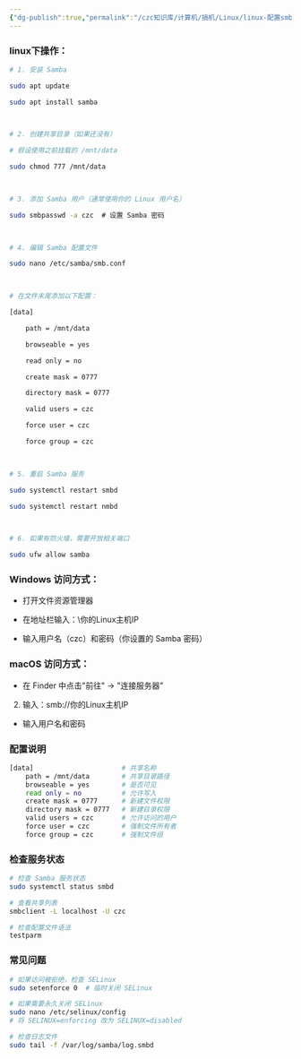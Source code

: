 ```yaml
---
{"dg-publish":true,"permalink":"/czc知识库/计算机/搞机/Linux/linux-配置smb局域网文件共享/","dgPassFrontmatter":true,"created":"2024-11-21T10:19:39.118+08:00","updated":"2024-12-08T11:41:31.700+08:00"}
---
```




### linux下操作：
```bash
# 1. 安装 Samba

sudo apt update

sudo apt install samba

  

# 2. 创建共享目录（如果还没有）

# 假设使用之前挂载的 /mnt/data

sudo chmod 777 /mnt/data

  

# 3. 添加 Samba 用户（通常使用你的 Linux 用户名）

sudo smbpasswd -a czc  # 设置 Samba 密码

  

# 4. 编辑 Samba 配置文件

sudo nano /etc/samba/smb.conf

  

# 在文件末尾添加以下配置：

[data]

    path = /mnt/data

    browseable = yes

    read only = no

    create mask = 0777

    directory mask = 0777

    valid users = czc

    force user = czc

    force group = czc

  

# 5. 重启 Samba 服务

sudo systemctl restart smbd

sudo systemctl restart nmbd

  

# 6. 如果有防火墙，需要开放相关端口

sudo ufw allow samba

```

### Windows 访问方式：

- 打开文件资源管理器

- 在地址栏输入：\\你的Linux主机IP

- 输入用户名（czc）和密码（你设置的 Samba 密码）

### macOS 访问方式：

- 在 Finder 中点击"前往" -> "连接服务器"

2. 输入：smb://你的Linux主机IP

- 输入用户名和密码


### 配置说明

```bash
[data]                      # 共享名称
    path = /mnt/data        # 共享目录路径
    browseable = yes        # 是否可见
    read only = no          # 允许写入
    create mask = 0777      # 新建文件权限
    directory mask = 0777   # 新建目录权限
    valid users = czc       # 允许访问的用户
    force user = czc        # 强制文件所有者
    force group = czc       # 强制文件组
```

### 检查服务状态

```bash
# 检查 Samba 服务状态
sudo systemctl status smbd

# 查看共享列表
smbclient -L localhost -U czc

# 检查配置文件语法
testparm
```

### 常见问题

```bash
# 如果访问被拒绝，检查 SELinux
sudo setenforce 0  # 临时关闭 SELinux

# 如果需要永久关闭 SELinux
sudo nano /etc/selinux/config
# 将 SELINUX=enforcing 改为 SELINUX=disabled

# 检查日志文件
sudo tail -f /var/log/samba/log.smbd
```
